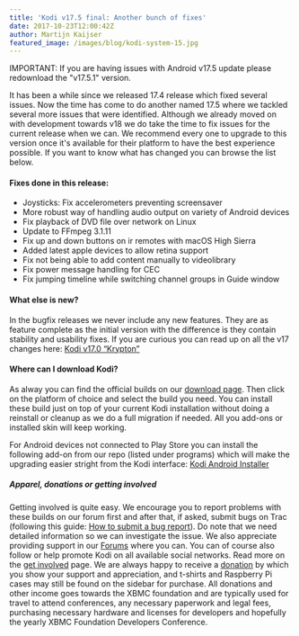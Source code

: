 ```yaml
---
title: 'Kodi v17.5 final: Another bunch of fixes'
date: 2017-10-23T12:00:42Z
author: Martijn Kaijser
featured_image: /images/blog/kodi-system-15.jpg
---
```

IMPORTANT: If you are having issues with Android v17.5 update please redownload the "v17.5.1" version.

 It has been a while since we released 17.4 release which fixed several issues. Now the time has come to do another named 17.5 where we tackled several more issues that were identified. Although we already moved on with development towards v18 we do take the time to fix issues for the current release when we can. We recommend every one to upgrade to this version once it's available for their platform to have the best experience possible. If you want to know what has changed you can browse the list below.

 #### Fixes done in this release:

 
 * Joysticks: Fix accelerometers preventing screensaver
 * More robust way of handling audio output on variety of Android devices
 * Fix playback of DVD file over network on Linux
 * Update to FFmpeg 3.1.11
 * Fix up and down buttons on ir remotes with macOS High Sierra
 * Added latest apple devices to allow retina support
 * Fix not being able to add content manually to videolibrary
 * Fix power message handling for CEC
 * Fix jumping timeline while switching channel groups in Guide window
 
 #### What else is new?

 In the bugfix releases we never include any new features. They are as feature complete as the initial version with the difference is they contain stability and usability fixes. If you are curious you can read up on all the v17 changes here: [Kodi v17.0 “Krypton”](https://kodi.tv/kodi17)

 #### Where can I download Kodi?

 As alway you can find the official builds on our [download page](https://kodi.tv/download). Then click on the platform of choice and select the build you need. You can install these build just on top of your current Kodi installation without doing a reinstall or cleanup as we do a full migration if needed. All you add-ons or installed skin will keep working.

 For Android devices not connected to Play Store you can install the following add-on from our repo (listed under programs) which will make the upgrading easier stright from the Kodi interface: [Kodi Android Installer](https://kodi.tv/addon/scripts/kodi-android-installer)

 ##### Apparel, donations or getting involved

 Getting involved is quite easy. We encourage you to report problems with these builds on our forum first and after that, if asked, submit bugs on Trac (following this guide: [How to submit a bug report](https://kodi.wiki/view/HOW-TO:Submit_a_bug_report)). Do note that we need detailed information so we can investigate the issue. We also appreciate providing support in our [Forums](https://forum.kodi.tv/ "Kodi Forums") where you can. You can of course also follow or help promote Kodi on all available social networks. Read more on the [get involved](https://kodi.tv/get-involved) page. We are always happy to receive a [donation](https://kodi.tv/contribute/donate "Donate") by which you show your support and appreciation, and t-shirts and Raspberry Pi cases may still be found on the sidebar for purchase. All donations and other income goes towards the XBMC foundation and are typically used for travel to attend conferences, any necessary paperwork and legal fees, purchasing necessary hardware and licenses for developers and hopefully the yearly XBMC Foundation Developers Conference.

 